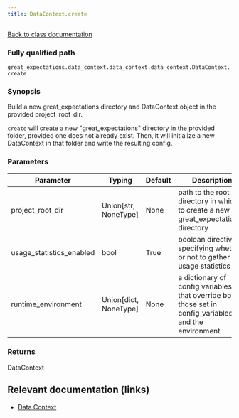 ```yaml
---
title: DataContext.create
---
```

[Back to class documentation](/docs/api_docs/classes/great_expectations-data_context-data_context-data_context-DataContext)

### Fully qualified path

`great_expectations.data_context.data_context.data_context.DataContext.create`

### Synopsis

Build a new great_expectations directory and DataContext object in the provided project_root_dir.

`create` will create a new "great_expectations" directory in the provided folder, provided one does not
already exist. Then, it will initialize a new DataContext in that folder and write the resulting config.

### Parameters

Parameter|Typing|Default|Description
---------|------|-------|-----------
project_root_dir| Union[str, NoneType] | None|path to the root directory in which to create a new great\_expectations directory|path to the root directory in which to create a new great\_expectations directory
usage_statistics_enabled| bool | True|boolean directive specifying whether or not to gather usage statistics|boolean directive specifying whether or not to gather usage statistics
runtime_environment| Union[dict, NoneType] | None|a dictionary of config variables that override both those set in config\_variables\.yml and the environment|a dictionary of config variables that override both those set in config\_variables\.yml and the environment

### Returns

DataContext

## Relevant documentation (links)

- [Data Context](/docs/terms/data_context)